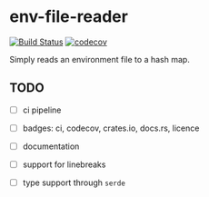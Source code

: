 # env-file-reader

[![Build Status](https://github.com/jofas/env_file_reader/actions/workflows/build.yml/badge.svg)](https://github.com/jofas/env_file_reader/actions/workflows/build.yml)
[![codecov](https://codecov.io/gh/jofas/env_file_reader/branch/master/graph/badge.svg?token=69YKZ1JIBK)](https://codecov.io/gh/jofas/env_file_reader)

Simply reads an environment file to a hash map.


## TODO

* [ ] ci pipeline

* [ ] badges: ci, codecov, crates.io, docs.rs, licence 

* [ ] documentation

* [ ] support for linebreaks

* [ ] type support through `serde`
